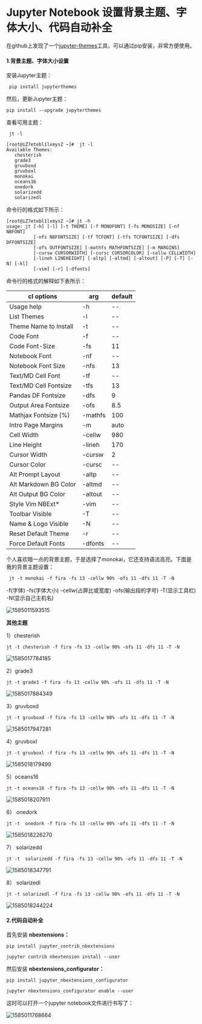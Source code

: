 # Jupyter Notebook 设置背景主题、字体大小、代码自动补全

 在github上发现了一个[jupyter-themes](https://github.com/dunovank/jupyter-themes)工具，可以通过pip安装，非常方便使用。 

####  **1.背景主题、字体大小设置** 

 安装Jupyter主题： 

```
 pip install jupyterthemes 
```

 然后，更新Jupyter主题： 

```
pip install --upgrade jupyterthemes
```

 查看可用主题： 

```
 jt -l 
```

```
[root@iZ7etebl1lxmysZ ~]#  jt -l
Available Themes: 
   chesterish
   grade3
   gruvboxd
   gruvboxl
   monokai
   oceans16
   onedork
   solarizedd
   solarizedl
```
命令行的格式如下所示：
```
[root@iZ7etebl1lxmysZ ~]# jt -h
usage: jt [-h] [-l] [-t THEME] [-f MONOFONT] [-fs MONOSIZE] [-nf NBFONT]
          [-nfs NBFONTSIZE] [-tf TCFONT] [-tfs TCFONTSIZE] [-dfs DFFONTSIZE]
          [-ofs OUTFONTSIZE] [-mathfs MATHFONTSIZE] [-m MARGINS]
          [-cursw CURSORWIDTH] [-cursc CURSORCOLOR] [-cellw CELLWIDTH]
          [-lineh LINEHEIGHT] [-altp] [-altmd] [-altout] [-P] [-T] [-N] [-kl]
          [-vim] [-r] [-dfonts]
```

命令行的格式的解释如下表所示：

| cl options            | arg     | default |
| --------------------- | ------- | ------- |
| Usage help            | -h      | --      |
| List Themes           | -l      | --      |
| Theme Name to Install | -t      | --      |
| Code Font             | -f      | --      |
| Code Font-Size        | -fs     | 11      |
| Notebook Font         | -nf     | --      |
| Notebook Font Size    | -nfs    | 13      |
| Text/MD Cell Font     | -tf     | --      |
| Text/MD Cell Fontsize | -tfs    | 13      |
| Pandas DF Fontsize    | -dfs    | 9       |
| Output Area Fontsize  | -ofs    | 8.5     |
| Mathjax Fontsize (%)  | -mathfs | 100     |
| Intro Page Margins    | -m      | auto    |
| Cell Width            | -cellw  | 980     |
| Line Height           | -lineh  | 170     |
| Cursor Width          | -cursw  | 2       |
| Cursor Color          | -cursc  | --      |
| Alt Prompt Layout     | -altp   | --      |
| Alt Markdown BG Color | -altmd  | --      |
| Alt Output BG Color   | -altout | --      |
| Style Vim NBExt*      | -vim    | --      |
| Toolbar Visible       | -T      | --      |
| Name & Logo Visible   | -N      | --      |
| Reset Default Theme   | -r      | --      |
|Force Default Fonts|	-dfonts|	--|


 个人喜欢暗一点的背景主题，于是选择了monokai，它还支持语法高亮。下面是我的背景主题设置：　　 

```
 jt -t monokai -f fira -fs 13 -cellw 90% -ofs 11 -dfs 11 -T -N 
```

 -f(字体) -fs(字体大小) -cellw(占屏比或宽度) -ofs(输出段的字号) -T(显示工具栏) -N(显示自己主机名) 

![1585011593515](C:\Users\David\AppData\Roaming\Typora\typora-user-images\1585011593515.png)



**其他主题**

1）chesterish

```
jt -t chesterish -f fira -fs 13 -cellw 90% -ofs 11 -dfs 11 -T -N
```

![1585017784185](C:\Users\David\AppData\Roaming\Typora\typora-user-images\1585017784185.png)

2）grade3

```
jt -t grade3 -f fira -fs 13 -cellw 90% -ofs 11 -dfs 11 -T -N
```

![1585017884349](C:\Users\David\AppData\Roaming\Typora\typora-user-images\1585017884349.png)

3）gruvboxd

```
jt -t gruvboxd -f fira -fs 13 -cellw 90% -ofs 11 -dfs 11 -T -N
```

![1585017947281](C:\Users\David\AppData\Roaming\Typora\typora-user-images\1585017947281.png)



4）gruvboxl

```
jt -t gruvboxl -f fira -fs 13 -cellw 90% -ofs 11 -dfs 11 -T -N
```

![1585018179499](C:\Users\David\AppData\Roaming\Typora\typora-user-images\1585018179499.png)

5）oceans16

```
jt -t oceans16 -f fira -fs 13 -cellw 90% -ofs 11 -dfs 11 -T -N
```

![1585018207911](C:\Users\David\AppData\Roaming\Typora\typora-user-images\1585018207911.png)

6）   onedork

```
jt -t  onedork -f fira -fs 13 -cellw 90% -ofs 11 -dfs 11 -T -N
```

![1585018226270](C:\Users\David\AppData\Roaming\Typora\typora-user-images\1585018226270.png)

7）   solarizedd

```
jt -t  solarizedd -f fira -fs 13 -cellw 90% -ofs 11 -dfs 11 -T -N
```

![1585018347791](C:\Users\David\AppData\Roaming\Typora\typora-user-images\1585018347791.png)

8）   solarizedl

```
jt -t solarizedl -f fira -fs 13 -cellw 90% -ofs 11 -dfs 11 -T -N
```

![1585018244224](C:\Users\David\AppData\Roaming\Typora\typora-user-images\1585018244224.png)

#### 2.代码自动补全

首先安装 **nbextensions：**

```
pip install jupyter_contrib_nbextensions
```

```
jupyter contrib nbextension install --user
```

 然后安装 **nbextensions_configurator：** 

```
pip install jupyter_nbextensions_configurator
```

```
jupyter nbextensions_configurator enable --user
```

 这时可以打开一个jupyter notebook文件进行书写了： 

![1585011768664](C:\Users\David\AppData\Roaming\Typora\typora-user-images\1585011768664.png)

